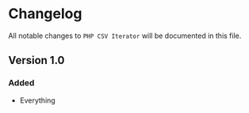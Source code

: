 # Changelog

All notable changes to `PHP CSV Iterator` will be documented in this file.

## Version 1.0

### Added
- Everything